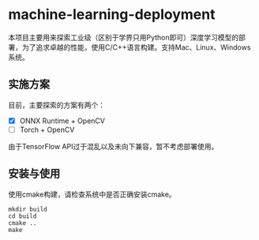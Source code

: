 # machine-learning-deployment

本项目主要用来探索工业级（区别于学界只用Python即可）深度学习模型的部署，为了追求卓越的性能，使用C/C++语言构建。支持Mac、Linux、Windows系统。

## 实施方案

目前，主要探索的方案有两个：

- [x] ONNX Runtime + OpenCV
- [ ] Torch + OpenCV

由于TensorFlow API过于混乱以及未向下兼容，暂不考虑部署使用。

## 安装与使用

使用cmake构建，请检查系统中是否正确安装cmake。

```shell
mkdir build
cd build
cmake ..
make
```